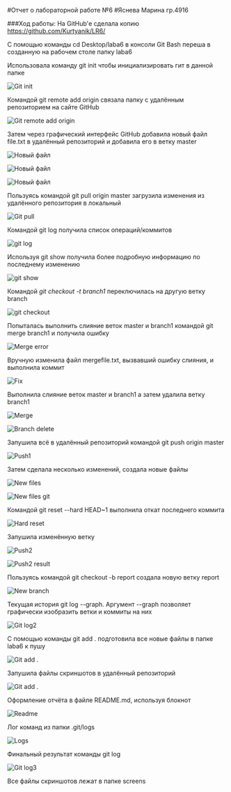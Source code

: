 #Отчет о лабораторной работе №6
#Яснева Марина гр.4916

###Ход работы:
На GitHub'е сделала копию https://github.com/Kurtyanik/LR6/

С помощью команды cd Desktop/laba6 в консоли Git Bash переша в созданную на рабочем столе папку laba6

Использовала команду git init чтобы инициализировать гит в данной папке

![Git init](screens/Screenshot2.png)

Командой git remote add origin связала папку с удалённым репозиторием на сайте GitHub

![Git remote add origin](screens/Screenshot2.png)

Затем через графический интерфейс GitHub добавила новый файл file.txt в удалённый репозиторий и добавила его в ветку master

![Новый файл](screens/Screenshot3.png)

![Новый файл](screens/Screenshot4.png)

![Новый файл](screens/Screenshot5.png)

Пользуясь командой git pull origin master загрузила изменения из удалённого репозитория в локальный

![Git pull](screens/Screenshot6.png)

Командой git log получила список операций/коммитов

![git log](screens/Screenshot7.png)

Используя git show получила более подробную информацию по последнему изменению

![git show](screenshots/Screenshot8.png)

Командой _git checkout -t branch1_ переключилась на другую ветку branch

![git checkout](screens/Screenshot9.png)

Попыталась выполнить слияние веток master и branch1 командой git merge branch1 и получила ошибку

![Merge error](screens/Screenshot10.png)

Вручную изменила файл mergefile.txt, вызвавший ошибку слияния, и выполнила коммит

![Fix](screens/Screenshot11.png)

Выполнила слияние веток master и branch1 а затем удалила ветку branch1 

![Merge](screens/Screenshot12.png)

![Branch delete](screens/Screenshot13.png)

Запушила всё в удалённый репозиторий командой git push origin master 

![Push1](screens/Screenshot14.png)

Затем сделала несколько изменений, создала новые файлы

![New files](screens/Screenshot15.png)

![New files git](screens/Screenshot16.png)

Командой git reset --hard HEAD~1 выполнила откат последнего коммита 

![Hard reset](screens/Screenshot17.png)

Запушила изменённую ветку

![Push2](screens/Screenshot18.png)

![Push2 result](screens/Screenshot19.png)

Пользуясь командой git checkout -b report создала новую ветку report

![New branch](screens/Screenshot20.png)

Текущая история git log --graph. Аргумент --graph позволяет графически изобразить ветки и коммиты на них

![Git log2](screens/Screenshot21.png)

С помощью команды git add . подготовила все новые файлы в папке laba6 к пушу

![Git add .](screens/Screenshot23.png)

Запушила файлы скриншотов в удалённый репозиторий

![Git add .](screens/Screenshot25.png)

Оформление отчёта в файле README.md, используя блокнот

![Readme](screens/Screenshot27.png)


Лог команд из папки .git/logs

![Logs](screens/Screenshot26.png)

Финальный результат команды git log

![Git log3](screens/Screenshot28.png)

Все файлы скриншотов лежат в папке screens